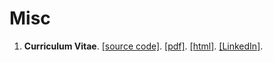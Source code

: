 # Misc

1. **Curriculum Vitae**.
   [[source code]](/cv/).
   [[pdf]](cv/AttilaBiro_Curriculum.pdf).
   [[html]](https://cv.biroattila.com).
   [[LinkedIn]]( https://www.linkedin.com/in/biroattila/).
   
  
